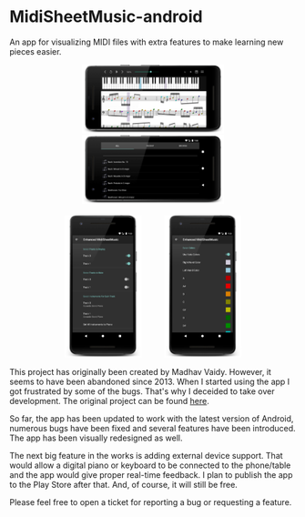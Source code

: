 # MidiSheetMusic-android
An app for visualizing MIDI files with extra features to make learning new pieces easier.

<div style="text-align: center">

<img src="images/screenshot_sheet.png" width="250" hspace="20"><img src="images/screenshot_song_list.png" width="250" hspace="20">
<br><br>
<img src="images/screenshot_settings1.png" height="250" hspace="20"><img src="images/screenshot_settings2.png" height="250" hspace="20">

</div>

This project has originally been created by Madhav Vaidy. However, it seems to have been abandoned since 2013. When I started using the app I got frustrated by some of the bugs. That's why I deceided to take over development.
The original project can be found [here](https://sourceforge.net/projects/midisheetmusic).

So far, the app has been updated to work with the latest version of Android, numerous bugs have been fixed and several features have been introduced. The app has been visually redesigned as well.

The next big feature in the works is adding external device support. That would allow a digital piano or keyboard to be connected to the phone/table and the app would give proper real-time feedback. I plan to publish the app to the Play Store after that. And, of course, it will still be free.

Please feel free to open a ticket for reporting a bug or requesting a feature.
